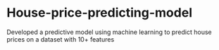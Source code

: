 # House-price-predicting-model
Developed a predictive model using machine learning to predict house prices on a dataset with 10+ features
